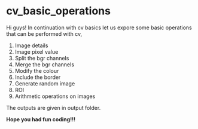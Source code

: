 # cv_basic_operations
Hi guys! In continuation with cv basics let us expore some basic operations that can be performed with cv,
1. Image details
2. Image pixel value
3. Split the bgr channels
4. Merge the bgr channels
5. Modify the colour
6. Include the border
7. Generate random image 
8. ROI
9. Arithmetic operations on images

The outputs are given in output folder.

**Hope you had fun coding!!!**

